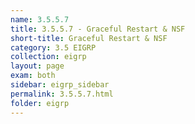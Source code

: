 ```yaml
---
name: 3.5.5.7
title: 3.5.5.7 - Graceful Restart & NSF
short-title: Graceful Restart & NSF
category: 3.5 EIGRP
collection: eigrp
layout: page
exam: both
sidebar: eigrp_sidebar
permalink: 3.5.5.7.html
folder: eigrp
---
```

